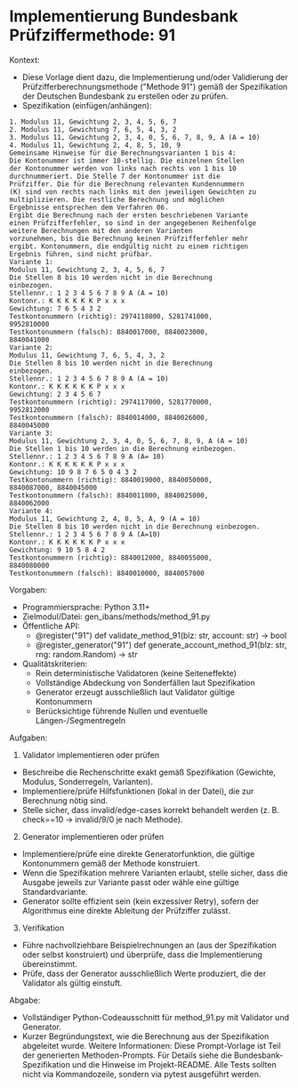 # Implementierung Bundesbank Prüfziffermethode: 91

Kontext:
- Diese Vorlage dient dazu, die Implementierung und/oder Validierung der Prüfzifferberechnungsmethode ("Methode 91") gemäß der Spezifikation der Deutschen Bundesbank zu erstellen oder zu prüfen.
- Spezifikation (einfügen/anhängen):

```Text
1. Modulus 11, Gewichtung 2, 3, 4, 5, 6, 7
2. Modulus 11, Gewichtung 7, 6, 5, 4, 3, 2
3. Modulus 11, Gewichtung 2, 3, 4, 0, 5, 6, 7, 8, 9, A (A = 10)
4. Modulus 11, Gewichtung 2, 4, 8, 5, 10, 9
Gemeinsame Hinweise für die Berechnungsvarianten 1 bis 4:
Die Kontonummer ist immer 10-stellig. Die einzelnen Stellen
der Kontonummer werden von links nach rechts von 1 bis 10
durchnummeriert. Die Stelle 7 der Kontonummer ist die
Prüfziffer. Die für die Berechnung relevanten Kundennummern
(K) sind von rechts nach links mit den jeweiligen Gewichten zu
multiplizieren. Die restliche Berechnung und möglichen
Ergebnisse entsprechen dem Verfahren 06.
Ergibt die Berechnung nach der ersten beschriebenen Variante
einen Prüfzifferfehler, so sind in der angegebenen Reihenfolge
weitere Berechnungen mit den anderen Varianten
vorzunehmen, bis die Berechnung keinen Prüfzifferfehler mehr
ergibt. Kontonummern, die endgültig nicht zu einem richtigen
Ergebnis führen, sind nicht prüfbar.
Variante 1:
Modulus 11, Gewichtung 2, 3, 4, 5, 6, 7
Die Stellen 8 bis 10 werden nicht in die Berechnung
einbezogen.
Stellennr.: 1 2 3 4 5 6 7 8 9 A (A = 10)
Kontonr.: K K K K K K P x x x
Gewichtung: 7 6 5 4 3 2
Testkontonummern (richtig): 2974118000, 5281741000,
9952810000
Testkontonummern (falsch): 8840017000, 8840023000,
8840041000
Variante 2:
Modulus 11, Gewichtung 7, 6, 5, 4, 3, 2
Die Stellen 8 bis 10 werden nicht in die Berechnung
einbezogen.
Stellennr.: 1 2 3 4 5 6 7 8 9 A (A = 10)
Kontonr.: K K K K K K P x x x
Gewichtung: 2 3 4 5 6 7
Testkontonummern (richtig): 2974117000, 5281770000,
9952812000
Testkontonummern (falsch): 8840014000, 8840026000,
8840045000
Variante 3:
Modulus 11, Gewichtung 2, 3, 4, 0, 5, 6, 7, 8, 9, A (A = 10)
Die Stellen 1 bis 10 werden in die Berechnung einbezogen.
Stellennr.: 1 2 3 4 5 6 7 8 9 A (A= 10)
Kontonr.: K K K K K K P x x x
Gewichtung: 10 9 8 7 6 5 0 4 3 2
Testkontonummern (richtig): 8840019000, 8840050000,
8840087000, 8840045000
Testkontonummern (falsch): 8840011000, 8840025000,
8840062000
Variante 4:
Modulus 11, Gewichtung 2, 4, 8, 5, A, 9 (A = 10)
Die Stellen 8 bis 10 werden nicht in die Berechnung einbezogen.
Stellennr.: 1 2 3 4 5 6 7 8 9 A (A=10)
Kontonr.: K K K K K K P x x x
Gewichtung: 9 10 5 8 4 2
Testkontonummern (richtig): 8840012000, 8840055000,
8840080000
Testkontonummern (falsch): 8840010000, 8840057000
```

Vorgaben:
- Programmiersprache: Python 3.11+
- Zielmodul/Datei: gen_ibans/methods/method_91.py
- Öffentliche API:
  - @register("91") def validate_method_91(blz: str, account: str) -> bool
  - @register_generator("91") def generate_account_method_91(blz: str, rng: random.Random) -> str
- Qualitätskriterien:
  - Rein deterministische Validatoren (keine Seiteneffekte)
  - Vollständige Abdeckung von Sonderfällen laut Spezifikation
  - Generator erzeugt ausschließlich laut Validator gültige Kontonummern
  - Berücksichtige führende Nullen und eventuelle Längen-/Segmentregeln

Aufgaben:
1) Validator implementieren oder prüfen
- Beschreibe die Rechenschritte exakt gemäß Spezifikation (Gewichte, Modulus, Sonderregeln, Varianten).
- Implementiere/prüfe Hilfsfunktionen (lokal in der Datei), die zur Berechnung nötig sind.
- Stelle sicher, dass invalid/edge-cases korrekt behandelt werden (z. B. check==10 -> invalid/9/0 je nach Methode).

2) Generator implementieren oder prüfen
- Implementiere/prüfe eine direkte Generatorfunktion, die gültige Kontonummern gemäß der Methode konstruiert.
- Wenn die Spezifikation mehrere Varianten erlaubt, stelle sicher, dass die Ausgabe jeweils zur Variante passt oder wähle eine gültige Standardvariante.
- Generator sollte effizient sein (kein exzessiver Retry), sofern der Algorithmus eine direkte Ableitung der Prüfziffer zulässt.

3) Verifikation
- Führe nachvollziehbare Beispielrechnungen an (aus der Spezifikation oder selbst konstruiert) und überprüfe, dass die Implementierung übereinstimmt.
- Prüfe, dass der Generator ausschließlich Werte produziert, die der Validator als gültig einstuft.

Abgabe:
- Vollständiger Python-Codeausschnitt für method_91.py mit Validator und Generator.
- Kurzer Begründungstext, wie die Berechnung aus der Spezifikation abgeleitet wurde.
Weitere Informationen: Diese Prompt-Vorlage ist Teil der generierten Methoden-Prompts. Für Details siehe die Bundesbank-Spezifikation und die Hinweise im Projekt-README.
Alle Tests sollten nicht via Kommandozeile, sondern via pytest ausgeführt werden.
